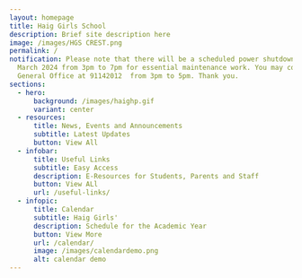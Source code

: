 ```yaml
---
layout: homepage
title: Haig Girls School
description: Brief site description here
image: /images/HGS CREST.png
permalink: /
notification: Please note that there will be a scheduled power shutdown on 8
  March 2024 from 3pm to 7pm for essential maintenance work. You may contact the
  General Office at 91142012  from 3pm to 5pm. Thank you.
sections:
  - hero:
      background: /images/haighp.gif
      variant: center
  - resources:
      title: News, Events and Announcements
      subtitle: Latest Updates
      button: View All
  - infobar:
      title: Useful Links
      subtitle: Easy Access
      description: E-Resources for Students, Parents and Staff
      button: View ALl
      url: /useful-links/
  - infopic:
      title: Calendar
      subtitle: Haig Girls'
      description: Schedule for the Academic Year
      button: View More
      url: /calendar/
      image: /images/calendardemo.png
      alt: calendar demo
---
```

